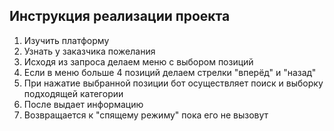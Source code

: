 ## Инструкция реализации проекта 

1. Изучить платформу
2. Узнать у заказчика пожелания
3. Исходя из запроса делаем меню с выбором позиций 
4. Если в меню больше 4 позиций делаем стрелки "вперёд" и "назад"
5. При нажатие выбранной позиции бот осуществляет поиск и выборку подходящей категории
6. После выдает информацию 
7. Возвращается к "спящему режиму" пока его не вызовут 